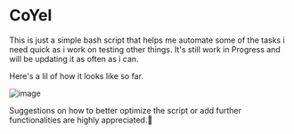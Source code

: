 # CoYel

This is just a simple bash script that helps me automate some of the tasks i need quick as i work on testing other things. It's still work in Progress and will be updating it as often as i can.

Here's a lil of how it looks like so far.

![image](https://github.com/05t3/Bash-Scripts/assets/58165365/cc23b700-20a1-4530-8937-66f1a584fbdf)


Suggestions on how to better optimize the script or add further functionalities are highly appreciated.🤗